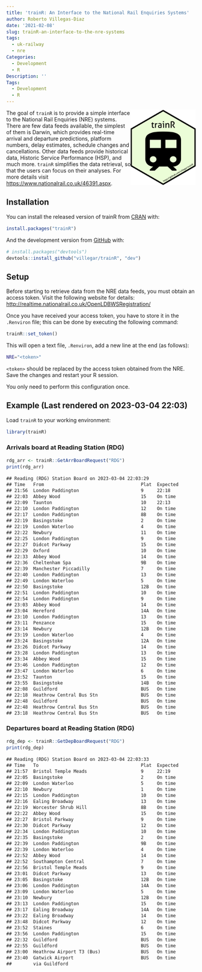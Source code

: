 ```yaml
---
title: 'trainR: An Interface to the National Rail Enquiries Systems'
author: Roberto Villegas-Diaz
date: '2021-02-08'
slug: trainR-an-interface-to-the-nre-systems
tags:
  - uk-railway
  - nre
Categories:
  - Development
  - R
Description: ''
Tags:
  - Development
  - R
---
```


<img src="https://raw.githubusercontent.com/villegar/trainR/main/inst/images/logo.png" alt="logo" align="right" height=200px/>

The goal of `trainR` is to provide a simple interface to the 
National Rail Enquiries (NRE) systems. There are few data feeds 
available, the simplest of them is Darwin, which provides real-time 
arrival and departure predictions, platform numbers, delay estimates, 
schedule changes and cancellations. Other data feeds provide historical 
data, Historic Service Performance (HSP), and much more. `trainR` 
simplifies the data retrieval, so that the users can focus on their 
analyses. For more details visit 
https://www.nationalrail.co.uk/46391.aspx.

## Installation

You can install the released version of trainR from [CRAN](https://CRAN.R-project.org) with:

``` r
install.packages("trainR")
```

And the development version from [GitHub](https://github.com/) with:

``` r
# install.packages("devtools")
devtools::install_github("villegar/trainR", "dev")
```

## Setup
Before starting to retrieve data from the NRE data feeds, you must obtain an access token. 
Visit the following website for details: http://realtime.nationalrail.co.uk/OpenLDBWSRegistration/

Once you have received your access token, you have to store it in the `.Renviron` file; this can be 
done by executing the following command:


```r
trainR::set_token()
```

This will open a text file, `.Renviron`, add a new line at the end (as follows):

```bash
NRE="<token>"
```

`<token>` should be replaced by the access token obtained from the NRE. Save the changes and restart 
your R session.

You only need to perform this configuration once.

## Example (Last rendered on 2023-03-04 22:03)

Load `trainR` to your working environment:

```r
library(trainR)
```

### Arrivals board at Reading Station (RDG)


```r
rdg_arr <- trainR::GetArrBoardRequest("RDG")
print(rdg_arr)
```

```
## Reading (RDG) Station Board on 2023-03-04 22:03:29
## Time   From                                    Plat  Expected
## 21:56  London Paddington                       9     22:18
## 22:03  Abbey Wood                              15    On time
## 22:09  Taunton                                 10    22:13
## 22:10  London Paddington                       12    On time
## 22:17  London Paddington                       8B    On time
## 22:19  Basingstoke                             2     On time
## 22:19  London Waterloo                         4     On time
## 22:22  Newbury                                 11    On time
## 22:25  London Paddington                       9     On time
## 22:27  Didcot Parkway                          15    On time
## 22:29  Oxford                                  10    On time
## 22:33  Abbey Wood                              14    On time
## 22:36  Cheltenham Spa                          9B    On time
## 22:39  Manchester Piccadilly                   7     On time
## 22:40  London Paddington                       13    On time
## 22:49  London Waterloo                         5     On time
## 22:50  Basingstoke                             12B   On time
## 22:51  London Paddington                       10    On time
## 22:54  London Paddington                       9     On time
## 23:03  Abbey Wood                              14    On time
## 23:04  Hereford                                14A   On time
## 23:10  London Paddington                       13    On time
## 23:11  Penzance                                15    On time
## 23:14  Newbury                                 12B   On time
## 23:19  London Waterloo                         4     On time
## 23:24  Basingstoke                             12A   On time
## 23:26  Didcot Parkway                          14    On time
## 23:28  London Paddington                       13    On time
## 23:34  Abbey Wood                              15    On time
## 23:46  London Paddington                       12    On time
## 23:47  London Waterloo                         6     On time
## 23:52  Taunton                                 15    On time
## 23:55  Basingstoke                             14B   On time
## 22:08  Guildford                               BUS   On time
## 22:18  Heathrow Central Bus Stn                BUS   On time
## 22:48  Guildford                               BUS   On time
## 22:48  Heathrow Central Bus Stn                BUS   On time
## 23:18  Heathrow Central Bus Stn                BUS   On time
```

### Departures board at Reading Station (RDG)


```r
rdg_dep <- trainR::GetDepBoardRequest("RDG")
print(rdg_dep)
```

```
## Reading (RDG) Station Board on 2023-03-04 22:03:33
## Time   To                                      Plat  Expected
## 21:57  Bristol Temple Meads                    9     22:19
## 22:05  Basingstoke                             2     On time
## 22:09  London Waterloo                         5     On time
## 22:10  Newbury                                 1     On time
## 22:15  London Paddington                       10    On time
## 22:16  Ealing Broadway                         13    On time
## 22:19  Worcester Shrub Hill                    8B    On time
## 22:22  Abbey Wood                              15    On time
## 22:27  Bristol Parkway                         9     On time
## 22:30  Didcot Parkway                          12    On time
## 22:34  London Paddington                       10    On time
## 22:35  Basingstoke                             2     On time
## 22:39  London Paddington                       9B    On time
## 22:39  London Waterloo                         4     On time
## 22:52  Abbey Wood                              14    On time
## 22:52  Southampton Central                     7     On time
## 22:56  Bristol Temple Meads                    9     On time
## 23:01  Didcot Parkway                          13    On time
## 23:05  Basingstoke                             12B   On time
## 23:06  London Paddington                       14A   On time
## 23:09  London Waterloo                         5     On time
## 23:10  Newbury                                 12B   On time
## 23:13  London Paddington                       15    On time
## 23:17  Ealing Broadway                         14A   On time
## 23:22  Ealing Broadway                         14    On time
## 23:48  Didcot Parkway                          12    On time
## 23:52  Staines                                 6     On time
## 23:56  London Paddington                       15    On time
## 22:32  Guildford                               BUS   On time
## 22:55  Guildford                               BUS   On time
## 23:00  Heathrow Airport T3 (Bus)               BUS   On time
## 23:40  Gatwick Airport                         BUS   On time
##        via Guildford
```
